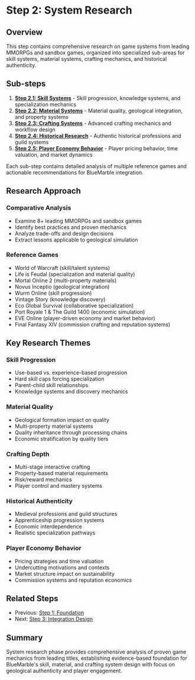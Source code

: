 # Step 2: System Research

## Overview

This step contains comprehensive research on game systems from leading MMORPGs and sandbox games, organized into specialized sub-areas for skill systems, material systems, crafting mechanics, and historical authenticity.

## Sub-steps

1. **[Step 2.1: Skill Systems](step-2.1-skill-systems/)** - Skill progression, knowledge systems, and specialization mechanics
2. **[Step 2.2: Material Systems](step-2.2-material-systems/)** - Material quality, geological integration, and property systems
3. **[Step 2.3: Crafting Systems](step-2.3-crafting-systems/)** - Advanced crafting mechanics and workflow design
4. **[Step 2.4: Historical Research](step-2.4-historical-research/)** - Authentic historical professions and guild systems
5. **[Step 2.5: Player Economy Behavior](step-2.5-player-economy-behavior/)** - Player pricing behavior, time valuation, and market dynamics

Each sub-step contains detailed analysis of multiple reference games and actionable recommendations for BlueMarble integration.

## Research Approach

### Comparative Analysis
- Examine 8+ leading MMORPGs and sandbox games
- Identify best practices and proven mechanics
- Analyze trade-offs and design decisions
- Extract lessons applicable to geological simulation

### Reference Games
- World of Warcraft (skill/talent systems)
- Life is Feudal (specialization and material quality)
- Mortal Online 2 (multi-property materials)
- Novus Inceptio (geological integration)
- Wurm Online (skill progression)
- Vintage Story (knowledge discovery)
- Eco Global Survival (collaborative specialization)
- Port Royale 1 & The Guild 1400 (economic simulation)
- EVE Online (player-driven economy and market behavior)
- Final Fantasy XIV (commission crafting and reputation systems)

## Key Research Themes

### Skill Progression
- Use-based vs. experience-based progression
- Hard skill caps forcing specialization
- Parent-child skill relationships
- Knowledge systems and discovery mechanics

### Material Quality
- Geological formation impact on quality
- Multi-property material systems
- Quality inheritance through processing chains
- Economic stratification by quality tiers

### Crafting Depth
- Multi-stage interactive crafting
- Property-based material requirements
- Risk/reward mechanics
- Player control and mastery systems

### Historical Authenticity
- Medieval professions and guild structures
- Apprenticeship progression systems
- Economic interdependence
- Realistic specialization pathways

### Player Economy Behavior
- Pricing strategies and time valuation
- Undercutting motivations and contexts
- Market structure impact on sustainability
- Commission systems and reputation economics

## Related Steps

- Previous: [Step 1: Foundation](../step-1-foundation/)
- Next: [Step 3: Integration Design](../step-3-integration-design/)

## Summary

System research phase provides comprehensive analysis of proven game mechanics from leading titles, establishing evidence-based foundation for BlueMarble's skill, material, and crafting system design with focus on geological authenticity and player engagement.
